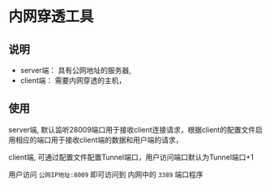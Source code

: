 # 内网穿透工具

## 说明
- server端： 具有公网地址的服务器,
- client端： 需要内网穿透的主机，
## 使用

server端, 默认监听28009端口用于接收client连接请求，根据client的配置文件启用相应的端口用于接收client端的数据和用户端的请求，

client端, 可通过配置文件配置Tunnel端口，用户访问端口默认为Tunnel端口+1


用户访问 `公网IP地址:8009` 即可访问到 内网中的 `3389` 端口程序